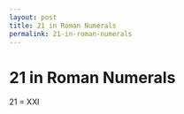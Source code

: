```yaml
---
layout: post
title: 21 in Roman Numerals
permalink: 21-in-roman-numerals
---
```


# 21 in Roman Numerals

21 = XXI
